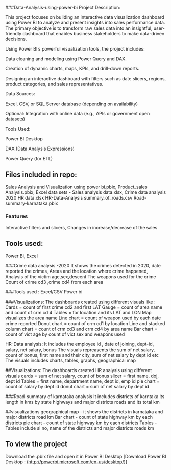 ###Data-Analysis-using-power-bi 
Project Description:

This project focuses on building an interactive data visualization dashboard using Power BI to analyze and present insights into sales performance data. The primary objective is to transform raw sales data into an insightful, user-friendly dashboard that enables business stakeholders to make data-driven decisions.

Using Power BI’s powerful visualization tools, the project includes:

Data cleaning and modeling using Power Query and DAX.

Creation of dynamic charts, maps, KPIs, and drill-down reports.

Designing an interactive dashboard with filters such as date slicers, regions, product categories, and sales representatives.

Data Sources:

Excel, CSV, or SQL Server database (depending on availability)

Optional: Integration with online data (e.g., APIs or government open datasets)


Tools Used:

Power BI Desktop

DAX (Data Analysis Expressions)

Power Query (for ETL)


## Files included in repo:
Sales Analysis and Visualization using power bi.pbix,
Product_sales Analysis.pbix,
Excel data sets - Sales analysis data.xlsx,
Crime data analysis 2020
HR data.xlsx
HR-Data-Analysis
summary_of_roads.csv
Road-summary-karnataka.pbix




### Features
Interactive filters and slicers,
Changes in increase/decrease of the sales


## Tools used:
Power Bi,
Excel 

###Crime data analysis -2020 
It shows the crimes detected in 2020, date reported the crimes, 
Areas and the location where crime happened,
Analysis of the victim age,sex,descent
The weapons used for the crime
Count of crime cd3 ,crime cd4 from each area

###Tools used :
Excel/CSV
Power bi

###Visualizations:
The dashboards created using different visuals like :
Cards = count of first crime cd2 and first LAT
Gauge = count of area name and count of crm cd 4
Tables = for location and its LAT and LON
Map visualizes the area name
Line chart = count of weapon used by each date crime reported
Donut chart = count of crm cd1 by location
Line and stacked column chart = count of crm cd3 and crm cd4 by area name
Bar chart = count of vict age by count of vict sex and weapons used


HR-Data analysis:
It includes the employee id , date of joining, dept-id, salary, net salary, bonus
The visuals repreasents the sum of net salary, count of bonus, first name and their city, sum of net salary by dept id etc
The visuals includes charts, tables, graphs, geographical map

##Visualizations:
The dashboards created HR analysis using different visuals
cards = sum of net salary, count of bonus
slicer = first name, doj, dept id
Tables = first name, department name, dept id, emp id
pie chart = count of salary by dept id
donut chart = sum of net salary by dept id

###Road-summary of karnataka analysis
It includes districts of karntaka its length in kms by state highways and major districts roads and its total km

##visualizations
geographical map - it shows the districts in karnataka and major districts road km
Bar chart - count of state highway km by each districts
pie chart - count of state highway km by each districts 
Tables - Tables include sl no, name of the districts and major districts roads km







## To view the project
Download the .pbix file and open it in Power BI Desktop
[Download Power BI Desktop : (http://powerbi.microsoft.com/en-us/desktop/)]
